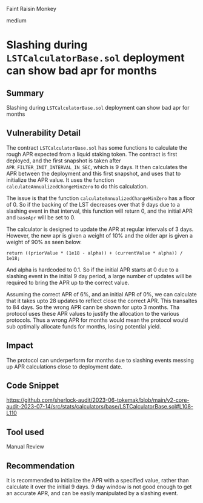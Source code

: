 Faint Raisin Monkey

medium

# Slashing during `LSTCalculatorBase.sol` deployment can show bad apr for months
## Summary

Slashing during `LSTCalculatorBase.sol` deployment can show bad apr for months

## Vulnerability Detail

The contract `LSTCalculatorBase.sol` has some functions to calculate the rough APR expected from a liquid staking token. The contract is first deployed, and the first snapshot is taken after `APR_FILTER_INIT_INTERVAL_IN_SEC`, which is 9 days. It then calculates the APR between the deployment and this first snapshot, and uses that to initialize the APR value. It uses the function `calculateAnnualizedChangeMinZero` to do this calculation.

The issue is that the function `calculateAnnualizedChangeMinZero` has a floor of 0. So if the backing of the LST decreases over that 9 days due to a slashing event in that interval, this function will return 0, and the initial APR and `baseApr` will be set to 0.

The calculator is designed to update the APR at regular intervals of 3 days. However, the new apr is given a weight of 10% and the older apr is given a weight of 90% as seen below.

```solidity
return ((priorValue * (1e18 - alpha)) + (currentValue * alpha)) / 1e18;
```

And alpha is hardcoded to 0.1. So if the initial APR starts at 0 due to a slashing event in the initial 9 day period, a large number of updates will be required to bring the APR up to the correct value.

Assuming the correct APR of 6%, and an initial APR of 0%, we can calculate that it takes upto 28 updates to reflect close the correct APR. This transaltes to 84 days. So the wrong APR cann be shown for upto 3 months. Tha protocol uses these APR values to justify the allocation to the various protocols. Thus a wrong APR for months would mean the protocol would sub optimally allocate funds for months, losing potential yield.

## Impact

The protocol can underperform for months due to slashing events messing up APR calculations close to deployment date.

## Code Snippet

https://github.com/sherlock-audit/2023-06-tokemak/blob/main/v2-core-audit-2023-07-14/src/stats/calculators/base/LSTCalculatorBase.sol#L108-L110

## Tool used

Manual Review

## Recommendation

It is recommended to initialize the APR with a specified value, rather than calculate it over the initial 9 days. 9 day window is not good enough to get an accurate APR, and can be easily manipulated by a slashing event.
